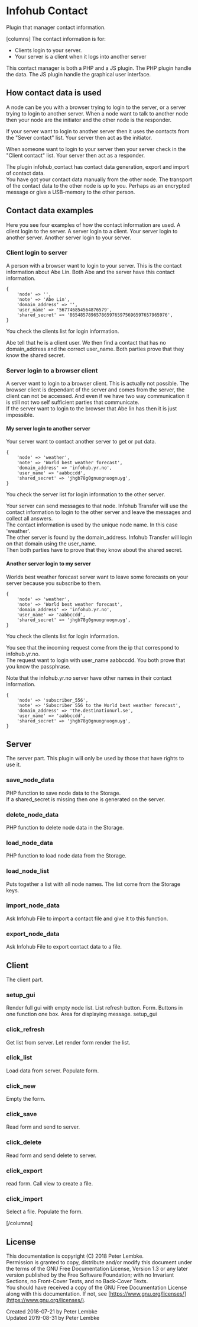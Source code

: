 # Infohub Contact
Plugin that manager contact information.  

[columns]
The contact information is for: 

* Clients login to your server. 
* Your server is a client when it logs into another server 
  
This contact manager is both a PHP and a JS plugin. The PHP plugin handle the data. 
The JS plugin handle the graphical user interface.

## How contact data is used
A node can be you with a browser trying to login to the server, or a server trying to login to another server.
When a node want to talk to another node then your node are the initiator and the other node is the responder.

If your server want to login to another server then it uses the contacts from the "Sever contact" list.
Your server then act as the initiator.

When someone want to login to your server then your server check in the "Client contact" list.
Your server then act as a responder.

The plugin infohub_contact has contact data generation, export and import of contact data.  
You have got your contact data manually from the other node.
The transport of the contact data to the other node is up to you. Perhaps as an encrypted message or give a USB-memory to the other person.

## Contact data examples
Here you see four examples of how the contact information are used. A client login to the server. A server login to a client. Your server login to another server. Another server login to your server.

### Client login to server
A person with a browser want to login to your server. This is the contact information about Abe Lin. Both Abe and the server have this contact information.

```
{
    'node' => '',
    'note' => 'Abe Lin',
    'domain_address' => '',
    'user_name' => '567746854564876579',
    'shared_secret' => '8654857896578659765975696597657965976',
}
```
    
You check the clients list for login information.

Abe tell that he is a client user. We then find a contact that has no domain_address and the correct user_name. Both parties prove that they know the shared secret.

### Server login to a browser client
A server want to login to a browser client. This is actually not possible. The browser client is dependant of the server and comes from the server, the client can not be accessed. 
And even if we have two way communication it is still not two self sufficient parties that communicate.  
If the server want to login to the browser that Abe lin has then it is just impossible.

#### My server login to another server
Your server want to contact another server to get or put data.

```
{
    'node' => 'weather',
    'note' => 'World best weather forecast',
    'domain_address' => 'infohub.yr.no',
    'user_name' => 'aabbccdd',
    'shared_secret' => 'jhgb78g0gnuognuognuyg',
}
```

You check the server list for login information to the other server.

Your server can send messages to that node. Infohub Transfer will use the contact information to login to the other server and leave the messages and collect all answers.  
The contact information is used by the unique node name. In this case 'weather'.  
The other server is found by the domain_address. Infohub Transfer will login on that domain using the user_name.  
Then both parties have to prove that they know about the shared secret.

#### Another server login to my server
Worlds best weather forecast server want to leave some forecasts on your server because you subscribe to them.

```
{
    'node' => 'weather',
    'note' => 'World best weather forecast',
    'domain_address' => 'infohub.yr.no',
    'user_name' => 'aabbccdd',
    'shared_secret' => 'jhgb78g0gnuognuognuyg',
}
```

You check the clients list for login information.

You see that the incoming request come from the ip that correspond to infohub.yr.no.  
The request want to login with user_name aabbccdd. You both prove that you know the passphrase.

Note that the infohub.yr.no server have other names in their contact information.
```
{
    'node' => 'subscriber_556',
    'note' => 'Subscriber 556 to the World best weather forecast',
    'domain_address' => 'the.destinationurl.se',
    'user_name' => 'aabbccdd',
    'shared_secret' => 'jhgb78g0gnuognuognuyg',
}
```
 

## Server
The server part. This plugin will only be used by those that have rights to use it.

### save_node_data
PHP function to save node data to the Storage.  
If a shared_secret is missing then one is generated on the server.

### delete_node_data
PHP function to delete node data in the Storage.

### load_node_data
PHP function to load node data from the Storage.

### load_node_list
Puts together a list with all node names. The list come from the Storage keys.

### import_node_data
Ask Infohub File to import a contact file and give it to this function.

### export_node_data
Ask Infohub File to export contact data to a file.

## Client
The client part.

### setup_gui
Render full gui with empty node list. List refresh button. Form. Buttons in one function one box. Area for displaying message. setup_gui

### click_refresh
Get list from server. Let render form render the list.

### click_list
Load data from server. Populate form.

### click_new
Empty the form.

### click_save
Read form and send to server.

### click_delete
Read form and send delete to server.

### click_export
read form. Call view to create a file.

### click_import
Select a file. Populate the form.

[/columns]

## License
This documentation is copyright (C) 2018 Peter Lembke.  
Permission is granted to copy, distribute and/or modify this document under the terms of the GNU Free Documentation License, Version 1.3 or any later version published by the Free Software Foundation; with no Invariant Sections, no Front-Cover Texts, and no Back-Cover Texts.  
You should have received a copy of the GNU Free Documentation License along with this documentation. If not, see [https://www.gnu.org/licenses/](https://www.gnu.org/licenses/).

Created 2018-07-21 by Peter Lembke  
Updated 2019-08-31 by Peter Lembke
